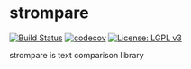 # strompare

[![Build Status](https://travis-ci.org/Shadouw/strompare.svg?branch=master)](https://travis-ci.org/Shadouw/strompare)
[![codecov](https://codecov.io/gh/Shadouw/strompare/branch/master/graphs/badge.svg)](https://codecov.io/gh/Shadouw/strompare)
[![License: LGPL v3](https://img.shields.io/badge/License-LGPL%20v3-blue.svg)](https://www.gnu.org/licenses/lgpl-3.0)

strompare is text comparison library
